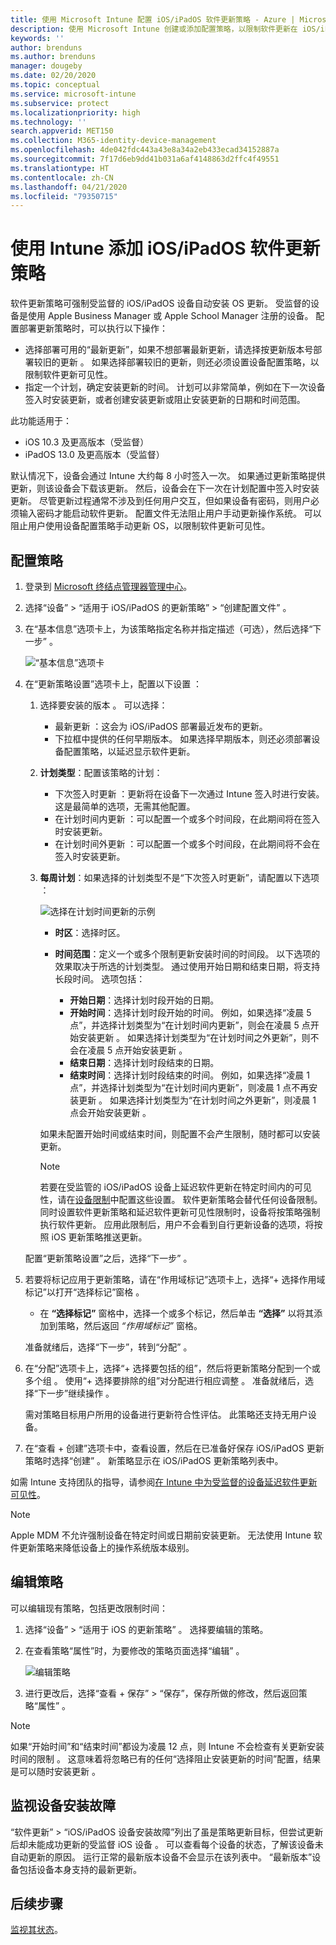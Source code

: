 ```yaml
---
title: 使用 Microsoft Intune 配置 iOS/iPadOS 软件更新策略 - Azure | Microsoft Docs
description: 使用 Microsoft Intune 创建或添加配置策略，以限制软件更新在 iOS/iPadOS 设备上自动安装的时间。 可以选择不安装更新的日期和时间。 还可以将此策略分配给组、用户或设备，并检查是否存在任何安装故障。
keywords: ''
author: brenduns
ms.author: brenduns
manager: dougeby
ms.date: 02/20/2020
ms.topic: conceptual
ms.service: microsoft-intune
ms.subservice: protect
ms.localizationpriority: high
ms.technology: ''
search.appverid: MET150
ms.collection: M365-identity-device-management
ms.openlocfilehash: 4de042fdc443a43e8a34a2eb433ecad34152887a
ms.sourcegitcommit: 7f17d6eb9dd41b031a6af4148863d2ffc4f49551
ms.translationtype: HT
ms.contentlocale: zh-CN
ms.lasthandoff: 04/21/2020
ms.locfileid: "79350715"
---
```

# <a name="add-iosipados-software-update-policies-in-intune"></a>使用 Intune 添加 iOS/iPadOS 软件更新策略

软件更新策略可强制受监督的 iOS/iPadOS 设备自动安装 OS 更新。 受监督的设备是使用 Apple Business Manager 或 Apple School Manager 注册的设备。 配置部署更新策略时，可以执行以下操作：

- 选择部署可用的“最新更新”，如果不想部署最新更新，请选择按更新版本号部署较旧的更新  。 如果选择部署较旧的更新，则还必须设置设备配置策略，以限制软件更新可见性。
- 指定一个计划，确定安装更新的时间。 计划可以非常简单，例如在下一次设备签入时安装更新，或者创建安装更新或阻止安装更新的日期和时间范围。

此功能适用于：

- iOS 10.3 及更高版本（受监督）
- iPadOS 13.0 及更高版本（受监督）

默认情况下，设备会通过 Intune 大约每 8 小时签入一次。 如果通过更新策略提供更新，则该设备会下载该更新。 然后，设备会在下一次在计划配置中签入时安装更新。 尽管更新过程通常不涉及到任何用户交互，但如果设备有密码，则用户必须输入密码才能启动软件更新。 配置文件无法阻止用户手动更新操作系统。 可以阻止用户使用设备配置策略手动更新 OS，以限制软件更新可见性。

## <a name="configure-the-policy"></a>配置策略

1. 登录到 [Microsoft 终结点管理器管理中心](https://go.microsoft.com/fwlink/?linkid=2109431)。
2. 选择“设备” > “适用于 iOS/iPadOS 的更新策略” > “创建配置文件”    。
3. 在“基本信息”选项卡上，为该策略指定名称并指定描述（可选），然后选择“下一步”   。

   ![“基本信息”选项卡](./media/software-updates-ios/basics-tab.png)

4. 在“更新策略设置”选项卡上，配置以下设置  ：

   1. 选择要安装的版本  。 可以选择：

      - 最新更新  ：这会为 iOS/iPadOS 部署最近发布的更新。
      - 下拉框中提供的任何早期版本。 如果选择早期版本，则还必须部署设备配置策略，以延迟显示软件更新。

   2. **计划类型**：配置该策略的计划：

      - 下次签入时更新  ：更新将在设备下一次通过 Intune 签入时进行安装。 这是最简单的选项，无需其他配置。
      - 在计划时间内更新  ：可以配置一个或多个时间段，在此期间将在签入时安装更新。
      - 在计划时间外更新  ：可以配置一个或多个时间段，在此期间将不会在签入时安装更新。

   3. **每周计划**：如果选择的计划类型不是“下次签入时更新”，请配置以下选项  ：

      ![选择在计划时间更新的示例](./media/software-updates-ios/scheduled-time.png)

      - **时区**：选择时区。
      - **时间范围**：定义一个或多个限制更新安装时间的时间段。 以下选项的效果取决于所选的计划类型。 通过使用开始日期和结束日期，将支持长段时间。 选项包括：

        - **开始日期**：选择计划时段开始的日期。
        - **开始时间**：选择计划时段开始的时间。 例如，如果选择“凌晨 5 点”，并选择计划类型为“在计划时间内更新”，则会在凌晨 5 点开始安装更新  。 如果选择计划类型为“在计划时间之外更新”，则不会在凌晨 5 点开始安装更新  。
        - **结束日期**：选择计划时段结束的日期。
        - **结束时间**：选择计划时段结束的时间。 例如，如果选择“凌晨 1 点”，并选择计划类型为“在计划时间内更新”，则凌晨 1 点不再安装更新  。 如果选择计划类型为“在计划时间之外更新”，则凌晨 1 点会开始安装更新  。

       如果未配置开始时间或结束时间，则配置不会产生限制，随时都可以安装更新。  

       > [!NOTE]
       > 若要在受监管的 iOS/iPadOS 设备上延迟软件更新在特定时间内的可见性，请在[设备限制](../configuration/device-restrictions-ios.md#general)中配置这些设置。 软件更新策略会替代任何设备限制。 同时设置软件更新策略和延迟软件更新可见性限制时，设备将按策略强制执行软件更新。 应用此限制后，用户不会看到自行更新设备的选项，将按照 iOS 更新策略推送更新。

   配置“更新策略设置”之后，选择“下一步”   。

5. 若要将标记应用于更新策略，请在“作用域标记”选项卡上，选择“+ 选择作用域标记”以打开“选择标记”窗格    。

   - 在 **“选择标记”** 窗格中，选择一个或多个标记，然后单击 **“选择”** 以将其添加到策略，然后返回 *“作用域标记”* 窗格。

   准备就绪后，选择“下一步”，转到“分配”   。

6. 在“分配”选项卡上，选择“+ 选择要包括的组”，然后将更新策略分配到一个或多个组   。 使用“+ 选择要排除的组”对分配进行相应调整  。 准备就绪后，选择“下一步”继续操作  。

   需对策略目标用户所用的设备进行更新符合性评估。 此策略还支持无用户设备。

7. 在“查看 + 创建”选项卡中，查看设置，然后在已准备好保存 iOS/iPadOS 更新策略时选择“创建”   。 新策略显示在 iOS/iPadOS 更新策略列表中。

如需 Intune 支持团队的指导，请参阅[在 Intune 中为受监督的设备延迟软件更新可见性](https://techcommunity.microsoft.com/t5/Intune-Customer-Success/Delaying-visibility-of-software-updates-in-Intune-for-supervised/ba-p/345753)。

> [!NOTE]
> Apple MDM 不允许强制设备在特定时间或日期前安装更新。 无法使用 Intune 软件更新策略来降低设备上的操作系统版本级别。

## <a name="edit-a-policy"></a>编辑策略

可以编辑现有策略，包括更改限制时间：

1. 选择“设备”   > “适用于 iOS 的更新策略”  。 选择要编辑的策略。

2. 在查看策略“属性”时，为要修改的策略页面选择“编辑”   。

   ![编辑策略](./media/software-updates-ios/edit-policy.png)

3. 进行更改后，选择“查看 + 保存” > “保存”，保存所做的修改，然后返回策略“属性”    。

> [!NOTE]
> 如果“开始时间”和“结束时间”都设为凌晨 12 点，则 Intune 不会检查有关更新安装时间的限制   。 这意味着将忽略已有的任何“选择阻止安装更新的时间”配置，结果是可以随时安装更新  。

## <a name="monitor-device-installation-failures"></a>监视设备安装故障

<!-- 1352223 -->
“软件更新” > “iOS/iPadOS 设备安装故障”列出了虽是策略更新目标，但尝试更新后却未能成功更新的受监督 iOS 设备   。 可以查看每个设备的状态，了解该设备未自动更新的原因。 运行正常的最新版本设备不会显示在该列表中。 “最新版本”设备包括设备本身支持的最新更新。

## <a name="next-steps"></a>后续步骤

[监视其状态](../configuration/device-profile-monitor.md)。
